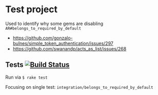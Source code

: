 # Test project

Used to identify why some gems are disabling `AR#belongs_to_required_by_default`

- https://github.com/gonzalo-bulnes/simple_token_authentication/issues/297
- https://github.com/swanandp/acts_as_list/issues/268


## Tests [![Build Status](https://travis-ci.org/mattscilipoti/test_belongs_to_required_by_default.svg?branch=master)](https://travis-ci.org/mattscilipoti/test_belongs_to_required_by_default)

Run via `$ rake test`

Focusing on single test: `integration/belongs_to_required_by_default`
